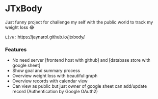 # JTxBody

Just funny project for challenge my self with the public world to track my weight loss 😂

`Live` : <https://jaynarol.github.io/jtxbody/>

### Features
- No need server [frontend host with github] and [database store with google sheet]
- Show goal and summary process
- Overview weight loss with beautiful graph
- Overview records with calendar view
- Can view as public but just owner of google sheet can add/update record (Authentication by Google OAuth2)